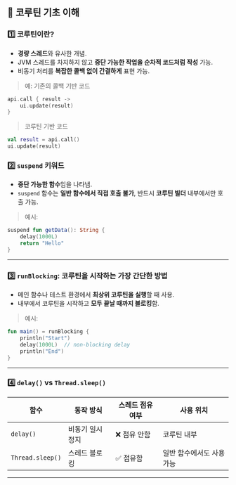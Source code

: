 ## 📘 코루틴 기초 이해

### 1️⃣ 코루틴이란?

- **경량 스레드**와 유사한 개념.
- JVM 스레드를 차지하지 않고 **중단 가능한 작업을 순차적 코드처럼 작성** 가능.
- 비동기 처리를 **복잡한 콜백 없이 간결하게** 표현 가능.

> 예: 기존의 콜백 기반 코드

```kotlin
api.call { result ->
    ui.update(result)
}

```

> 코루틴 기반 코드

```kotlin
val result = api.call()
ui.update(result)
```

### 2️⃣ `suspend` 키워드
- **중단 가능한 함수**임을 나타냄.
- `suspend` 함수는 **일반 함수에서 직접 호출 불가**, 반드시 **코루틴 빌더** 내부에서만 호출 가능.

> 예시:

```kotlin
suspend fun getData(): String {
    delay(1000L)
    return "Hello"
}

```

---

### 3️⃣ `runBlocking`: 코루틴을 시작하는 가장 간단한 방법

- 메인 함수나 테스트 환경에서 **최상위 코루틴을 실행**할 때 사용.
- 내부에서 코루틴을 시작하고 **모두 끝날 때까지 블로킹**함.

> 예시:

```kotlin
fun main() = runBlocking {
    println("Start")
    delay(1000L)  // non-blocking delay
    println("End")
}

```

---

### 4️⃣ `delay()` vs `Thread.sleep()`

| 함수 | 동작 방식 | 스레드 점유 여부 | 사용 위치 |
| --- | --- | --- | --- |
| `delay()` | 비동기 일시 정지 | ❌ 점유 안함 | 코루틴 내부 |
| `Thread.sleep()` | 스레드 블로킹 | ✅ 점유함 | 일반 함수에서도 사용 가능 |

---
